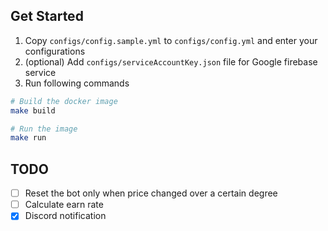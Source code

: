 ## Get Started

1. Copy `configs/config.sample.yml` to `configs/config.yml` and enter your configurations
2. (optional) Add `configs/serviceAccountKey.json` file for Google firebase service
3. Run following commands

``` sh
# Build the docker image
make build

# Run the image
make run
```

## TODO

- [ ] Reset the bot only when price changed over a certain degree
- [ ] Calculate earn rate
- [x] Discord notification
